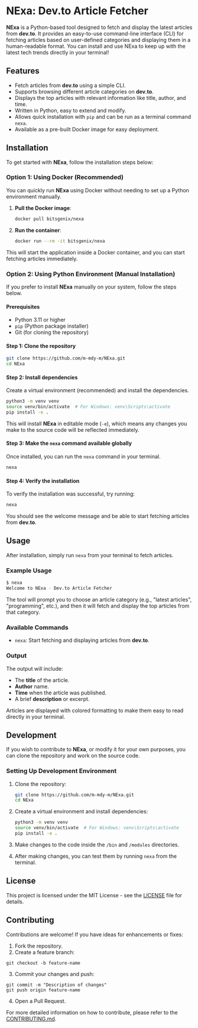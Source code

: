 # NExa: Dev.to Article Fetcher

**NExa** is a Python-based tool designed to fetch and display the latest articles from **dev.to**. It provides an easy-to-use command-line interface (CLI) for fetching articles based on user-defined categories and displaying them in a human-readable format. You can install and use NExa to keep up with the latest tech trends directly in your terminal!

## Features

- Fetch articles from **dev.to** using a simple CLI.
- Supports browsing different article categories on **dev.to**.
- Displays the top articles with relevant information like title, author, and time.
- Written in Python, easy to extend and modify.
- Allows quick installation with `pip` and can be run as a terminal command `nexa`.
- Available as a pre-built Docker image for easy deployment.

## Installation

To get started with **NExa**, follow the installation steps below:

### Option 1: Using Docker (Recommended)

You can quickly run **NExa** using Docker without needing to set up a Python environment manually.

1. **Pull the Docker image**:

   ```bash
   docker pull bitsgenix/nexa
   ```

2. **Run the container**:
   ```bash
   docker run --rm -it bitsgenix/nexa
   ```

This will start the application inside a Docker container, and you can start fetching articles immediately.

### Option 2: Using Python Environment (Manual Installation)

If you prefer to install **NExa** manually on your system, follow the steps below.

#### Prerequisites

- Python 3.11 or higher
- `pip` (Python package installer)
- Git (for cloning the repository)

#### Step 1: Clone the repository

```bash
git clone https://github.com/m-mdy-m/NExa.git
cd NExa
```

#### Step 2: Install dependencies

Create a virtual environment (recommended) and install the dependencies.

```bash
python3 -m venv venv
source venv/bin/activate  # For Windows: venv\Scripts\activate
pip install -e .
```

This will install **NExa** in editable mode (`-e`), which means any changes you make to the source code will be reflected immediately.

#### Step 3: Make the `nexa` command available globally

Once installed, you can run the `nexa` command in your terminal.

```bash
nexa
```

#### Step 4: Verify the installation

To verify the installation was successful, try running:

```bash
nexa
```

You should see the welcome message and be able to start fetching articles from **dev.to**.

## Usage

After installation, simply run `nexa` from your terminal to fetch articles.

### Example Usage

```bash
$ nexa
Welcome to NExa - Dev.to Article Fetcher
```

The tool will prompt you to choose an article category (e.g., "latest articles", "programming", etc.), and then it will fetch and display the top articles from that category.

### Available Commands

- `nexa`: Start fetching and displaying articles from **dev.to**.

### Output

The output will include:

- The **title** of the article.
- **Author** name.
- **Time** when the article was published.
- A brief **description** or excerpt.

Articles are displayed with colored formatting to make them easy to read directly in your terminal.

## Development

If you wish to contribute to **NExa**, or modify it for your own purposes, you can clone the repository and work on the source code.

### Setting Up Development Environment

1. Clone the repository:

   ```bash
   git clone https://github.com/m-mdy-m/NExa.git
   cd NExa
   ```

2. Create a virtual environment and install dependencies:

   ```bash
   python3 -m venv venv
   source venv/bin/activate  # For Windows: venv\Scripts\activate
   pip install -e .
   ```

3. Make changes to the code inside the `/bin` and `/modules` directories.

4. After making changes, you can test them by running `nexa` from the terminal.

## License

This project is licensed under the MIT License - see the [LICENSE](LICENSE) file for details.

## Contributing

Contributions are welcome! If you have ideas for enhancements or fixes:

1. Fork the repository.
2. Create a feature branch:

```
git checkout -b feature-name
```

3. Commit your changes and push:

```
git commit -m "Description of changes"
git push origin feature-name
```

4. Open a Pull Request.

For more detailed information on how to contribute, please refer to the [CONTRIBUTING.md](./docs/CONTRIBUTING.md).

